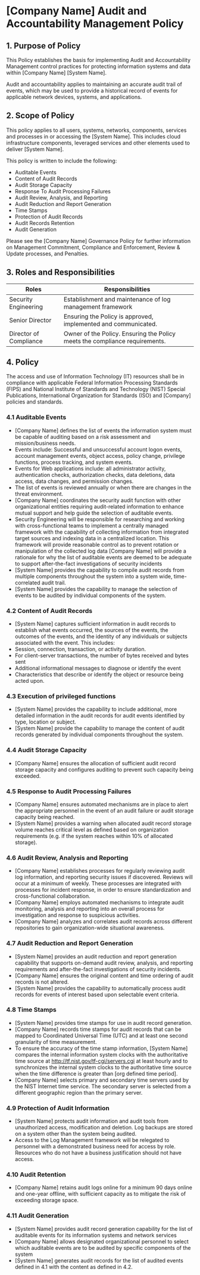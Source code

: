 # [Company Name] Audit and Accountability Management Policy

## 1. Purpose of Policy
This Policy establishes the basis for implementing Audit and Accountability Management control practices for protecting information systems and data within [Company Name] [System Name].

Audit and accountability applies to maintaining an accurate audit trail of events, which may be used to provide a historical record of events for applicable network devices, systems, and applications.

## 2. Scope of Policy
This policy applies to all users, systems, networks, components, services and processes in or accessing the [System Name]. This includes cloud infrastructure components, leveraged services and other elements used to deliver [System Name].

This policy is written to include the following:
*	Auditable Events
*	Content of Audit Records
*	Audit Storage Capacity
*	Response To Audit Processing Failures
*	Audit Review, Analysis, and Reporting
*	Audit Reduction and Report Generation
*	Time Stamps
*	Protection of Audit Records
*	Audit Records Retention
*	Audit Generation

Please see the [Company Name] Governance Policy for further information on Management Commitment, Compliance and Enforcement, Review & Update processes, and Penalties.

## 3. Roles and Responsibilities
|Roles                         |Responsibilities                                               |
|------------------------------|---------------------------------------------------------------|
|Security Engineering          | Establishment and maintenance of log management framework
|Senior Director               | Ensuring the Policy is approved, implemented and communicated.|
|Director of Compliance        | Owner of the Policy. Ensuring the Policy meets the compliance requirements.|

## 4. Policy
The access and use of Information Technology (IT) resources shall be in compliance with applicable Federal Information Processing Standards (FIPS) and National Institute of Standards and Technology (NIST) Special Publications, International Organization for Standards (ISO) and [Company] policies and standards.

### 4.1 Auditable Events
* [Company Name] defines the list of events the information system must be capable of auditing based on a risk assessment and mission/business needs.
 * Events include: Successful and unsuccessful account logon events, account management events, object access, policy change, privilege functions, process tracking, and system events.
 * Events for Web applications include: all administrator activity, authentication checks, authorization checks, data deletions, data access, data changes, and permission changes.
 * The list of events is reviewed annually or when there are changes in the threat environment.
* [Company Name] coordinates the security audit function with other organizational entities requiring audit-related information to enhance mutual support and help guide the selection of auditable events.
* Security Engineering will be responsible for researching and working with cross-functional teams to implement a centrally managed framework with the capability of collecting information from integrated target sources and indexing data in a centralized location. This framework will provide reasonable control as to prevent rotation or manipulation of the collected log data [Company Name] will provide a rationale for why the list of auditable events are deemed to be adequate to support after-the-fact investigations of security incidents
* [System Name] provides the capability to compile audit records from multiple components throughout the system into a system wide, time-correlated audit trail.
* [System Name] provides the capability to manage the selection of events to be audited by individual components of the system.

### 4.2 Content of Audit Records
* [System Name] captures sufficient information in audit records to establish what events occurred, the sources of the events, the outcomes of the events, and the identity of any individuals or subjects associated with the event.  This includes:
 * Session, connection, transaction, or activity duration.
 * For client-server transactions, the number of bytes received and bytes sent
 * Additional informational messages to diagnose or identify the event
 * Characteristics that describe or identify the object or resource being acted upon.

### 4.3 Execution of privileged functions
* [System Name] provides the capability to include additional, more detailed information in the audit records for audit events identified by type, location or subject.
* [System Name] provide the capability to manage the content of audit records generated by individual components throughout the system.

### 4.4 Audit Storage Capacity
* [Company Name] ensures the allocation of sufficient audit record storage capacity and configures auditing to prevent such capacity being exceeded.

### 4.5 Response to Audit Processing Failures
* [Company Name] ensures automated mechanisms are in place to alert the appropriate personnel in the event of an audit failure or audit storage capacity being reached.
* [System Name] provides a warning when allocated audit record storage volume reaches critical level as defined based on organization requirements (e.g. if the system reaches within 10% of allocated storage).

### 4.6 Audit Review, Analysis and Reporting
* [Company Name] establishes processes for regularly reviewing audit log information, and reporting security issues if discovered. Reviews will occur at a minimum of weekly. These processes are integrated with processes for incident response, in order to ensure standardization and cross-functional collaboration.
* [Company Name] employs automated mechanisms to integrate audit monitoring, analysis and reporting into an overall process for investigation and response to suspicious activities.
* [Company Name] analyzes and correlates audit records across different repositories to gain organization-wide situational awareness.

### 4.7 Audit Reduction and Report Generation
* [System Name] provides an audit reduction and report generation capability that supports on-demand audit review, analysis, and reporting requirements and after-the-fact investigations of security incidents.
* [Company Name] ensures the original content and time ordering of audit records is not altered.
* [System Name] provides the capability to automatically process audit records for events of interest based upon selectable event criteria.

### 4.8 Time Stamps
* [System Name] provides time stamps for use in audit record generation.
* [Company Name] records time stamps for audit records that can be mapped to Coordinated Universal Time (UTC) and at least one second granularity of time measurement.
* To ensure the accuracy of the time stamp information, [System Name] compares the internal information system clocks with the authoritative time source at http://tf.nist.gov/tf-cgi/servers.cgi at least hourly and to synchronizes the internal system clocks to the authoritative time source when the time difference is greater than [org defined time period].
* [Company Name] selects primary and secondary time servers used by the NIST Internet time service. The secondary server is selected from a different geographic region than the primary server.

### 4.9 Protection of Audit Information
* [System Name] protects audit information and audit tools from unauthorized access, modification and deletion.  Log backups are stored on a system other than the system being audited.
* Access to the Log Management framework will be relegated to personnel with a demonstrated business need for access by role. Resources who do not have a business justification should not have access.

### 4.10 Audit Retention
* [Company Name] retains audit logs online for a minimum 90 days online and one-year offline, with sufficient capacity as to mitigate the risk of exceeding storage space.

### 4.11 Audit Generation
* [System Name] provides audit record generation capability for the list of auditable events for its information systems and network services
* [Company Name] allows designated organizational personnel to select which auditable events are to be audited by specific components of the system
* [System Name] generates audit records for the list of audited events defined in 4.1 with the content as defined in 4.2.
